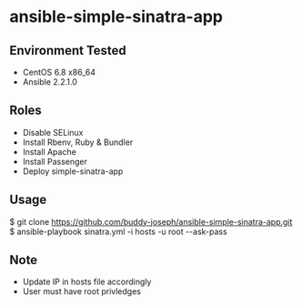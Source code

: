 # ansible-simple-sinatra-app

## Environment Tested

* CentOS 6.8 x86_64
* Ansible 2.2.1.0

## Roles

* Disable SELinux
* Install Rbenv, Ruby & Bundler
* Install Apache
* Install Passenger
* Deploy simple-sinatra-app

## Usage

$ git clone https://github.com/buddy-joseph/ansible-simple-sinatra-app.git
$ ansible-playbook sinatra.yml -i hosts -u root --ask-pass

## Note

* Update IP in hosts file accordingly
* User must have root privledges
